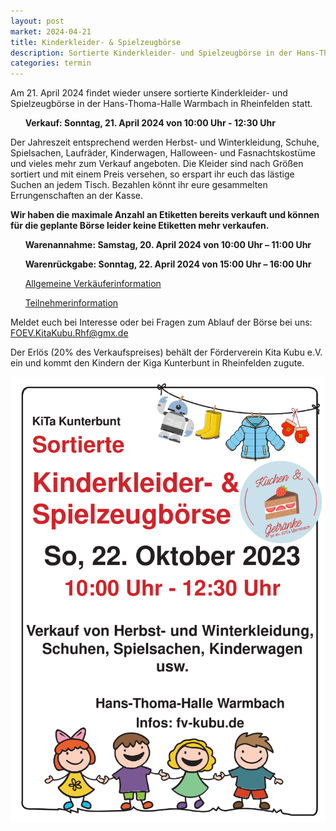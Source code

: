 ```yaml
---
layout: post
market: 2024-04-21
title: Kinderkleider- & Spielzeugbörse
description: Sortierte Kinderkleider- und Spielzeugbörse in der Hans-Thoma-Halle Warmbach in Rheinfelden
categories: termin
---
```


Am 21. April 2024 findet wieder unsere sortierte Kinderkleider- und Spielzeugbörse in der Hans-Thoma-Halle Warmbach in Rheinfelden statt.

&nbsp;&nbsp;&nbsp;&nbsp;&nbsp;&nbsp;**Verkauf: Sonntag, 21. April 2024 von 10:00 Uhr - 12:30 Uhr**

Der Jahreszeit entsprechend werden Herbst- und Winterkleidung, Schuhe, Spielsachen, Laufräder, Kinderwagen, Halloween- und Fasnachtskostüme und vieles mehr zum Verkauf angeboten.
Die Kleider sind nach Größen sortiert und mit einem Preis versehen, so erspart ihr euch das lästige Suchen an jedem Tisch. 
Bezahlen könnt ihr eure gesammelten Errungenschaften an der Kasse.

**Wir haben die maximale Anzahl an Etiketten bereits verkauft und können für die geplante Börse leider keine Etiketten mehr verkaufen.**

  &nbsp;&nbsp;&nbsp;&nbsp;&nbsp;&nbsp;**Warenannahme: 	Samstag, 20. April 2024 von 10:00 Uhr – 11:00 Uhr**
  
  &nbsp;&nbsp;&nbsp;&nbsp;&nbsp;&nbsp;**Warenrückgabe: 	Sonntag, 22. April 2024 von 15:00 Uhr – 16:00 Uhr**
  
  &nbsp;&nbsp;&nbsp;&nbsp;&nbsp;&nbsp;[Allgemeine Verkäuferinformation](/docs/202310_Allgemeine_Verkäuferinfo.pdf)
  
  &nbsp;&nbsp;&nbsp;&nbsp;&nbsp;&nbsp;[Teilnehmerinformation](/docs/202310_Allgemeine_Teilnehmerinfo.pdf)
  
Meldet euch bei Interesse oder bei Fragen zum Ablauf der Börse bei uns: <FOEV.KitaKubu.Rhf@gmx.de>

Der Erlös (20% des Verkaufspreises) behält der Förderverein Kita Kubu e.V. ein und kommt den Kindern der Kiga Kunterbunt in Rheinfelden zugute.

![Sortierte Kleidung](/images/202310_Plakat.jpg)
